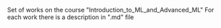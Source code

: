 Set of works on the course "Introduction_to_ML_and_Advanced_ML"
For each work there is a description in ".md" file

